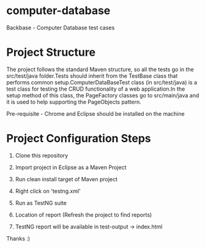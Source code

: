 # computer-database
Backbase - Computer Database test cases

# Project Structure

The project follows the standard Maven structure, so all the tests go in the src/test/java folder.Tests should inherit from the TestBase class that performs common setup.ComputerDataBaseTest class (in src/test/java) is a test class for testing the CRUD functionality of a web application.In the setup method of this class, the PageFactory classes go to src/main/java and it is used to help supporting the PageObjects pattern.

Pre-requisite - Chrome and Eclipse should be installed on the machine

# Project Configuration Steps

1. Clone this repository

2. Import project in Eclipse as a Maven Project

3. Run clean install target of Maven project

4. Right click on 'testng.xml'

5. Run as TestNG suite

6. Location of report (Refresh the project to find reports)

7. TestNG report will be available in test-output -> index.html

Thanks :)
